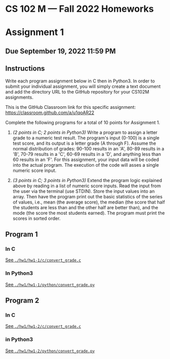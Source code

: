 # CS 102 M &mdash; Fall 2022 Homeworks

# Assignment 1

## Due September 19, 2022 11:59 PM

## Instructions

Write each program assignment below in C then in Python3. In order to submit your individual assignment, you will simply create a text document and add the directory URL to the GitHub repository for your CS102M assignments. 

This is the GitHub Classroom link for this specific assignment: https://classroom.github.com/a/u1qoAR22

Complete the following programs for a total of 10 points for Assignment 1.

1. _(2 points in C; 2 points in Python3)_ Write a program to assign a letter grade to a numeric test result. The program's input (0-100) is a single test score, and its output is a letter grade (A through F). Assume the normal distribution of grades: 90-100 results in an 'A', 80-89 results in a 'B', 70-79 results in a 'C', 60-69 results in a 'D', and anything less than 60 results in an 'F'. For this assignment, your input data will be coded into the actual program. The execution of the code will asses a single numeric score input.

2. _(3 points in C; 3 points in Python3)_ Extend the program logic explained above by reading in a list of numeric score inputs. Read the input from the user via the terminal (use STDIN). Store the input values into an array. Then have the program print out the basic statistics of the series of values, i.e., mean (the average score), the median (the score that half the students are less than and the other half are better than), and the mode (the score the most students earned). The program must print the scores in sorted order. 

## Program 1

### In C
[See ```./hw1/hw1-1/c/convert_grade.c```](./hw1/hw1-1/c/convert_grade.c)

### In Python3
[See ```./hw1/hw1-1/python/convert_grade.py```](./hw1/hw1-1/python/convert_grade.py)

## Program 2

### In C
[See ```./hw1/hw1-2/c/convert_grade.c```](./hw1/hw1-2/c/convert_grade.c)

### in Python3
[See ```./hw1/hw1-2/python/convert_grade.py```](./hw1/hw1-2/python/convert_grade.py)


